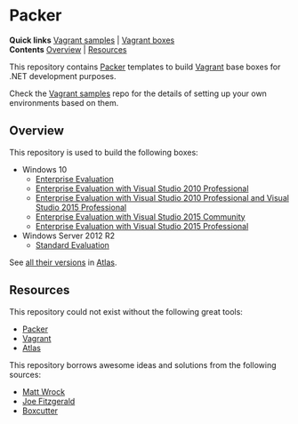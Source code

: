 # Packer

**Quick links** [Vagrant samples] | [Vagrant boxes]  
**Contents** [Overview] | [Resources]  

This repository contains [Packer] templates to build [Vagrant] base boxes for .NET development purposes.

Check the [Vagrant samples] repo for the details of setting up your own environments based on them.

[Vagrant samples]: https://github.com/gusztavvargadr/vagrant 

## Overview

This repository is used to build the following boxes:

* Windows 10
  * [Enterprise Evaluation][windows10ee]
  * [Enterprise Evaluation with Visual Studio 2010 Professional][windows10ee-vs2010p]
  * [Enterprise Evaluation with Visual Studio 2010 Professional and Visual Studio 2015 Professional][windows10ee-vs2010p-vs2015p]
  * [Enterprise Evaluation with Visual Studio 2015 Community][windows10ee-vs2015c]
  * [Enterprise Evaluation with Visual Studio 2015 Professional][windows10ee-vs2015p]
* Windows Server 2012 R2
  * [Standard Evaluation][windows2012r2se]

See [all their versions][Vagrant boxes] in [Atlas].

[Overview]: #overview
[windows10ee]: src/windows10ee
[windows10ee-vs2010p]: src/windows10ee-vs2010p
[windows10ee-vs2010p-vs2015p]: src/windows10ee-vs2010p-vs2015p
[windows10ee-vs2015c]: src/windows10ee-vs2015c
[windows10ee-vs2015p]: src/windows10ee-vs2015p
[windows2012r2se]: src/windows2012r2se
[Vagrant boxes]: https://atlas.hashicorp.com/gusztavvargadr

## Resources

This repository could not exist without the following great tools:

* [Packer]
* [Vagrant]
* [Atlas]

This repository borrows awesome ideas and solutions from the following sources:

* [Matt Wrock]
* [Joe Fitzgerald]
* [Boxcutter]

[Resources]: #resources
[Matt Wrock]: https://github.com/mwrock/packer-templates
[Joe Fitzgerald]: https://github.com/joefitzgerald/packer-windows
[Boxcutter]: https://github.com/boxcutter/windows

[Packer]: https://www.packer.io/
[Vagrant]: https://www.vagrantup.com/
[Atlas]: https://www.hashicorp.com/atlas.html
